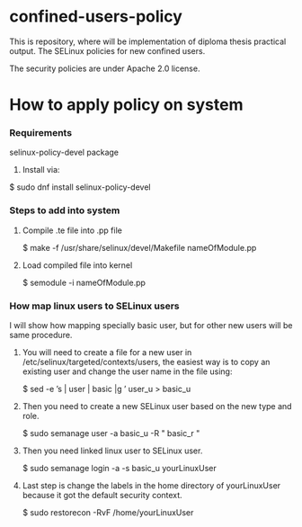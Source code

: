 # confined-users-policy
This is repository, where will be implementation of diploma thesis practical output. The SELinux policies for new confined users.

The security policies are under Apache 2.0 license.

# How to apply policy on system

### Requirements
selinux-policy-devel package

1. Install via:

$ sudo dnf install selinux-policy-devel

### Steps to add into system

1. Compile .te file into .pp file

    $ make -f /usr/share/selinux/devel/Makefile nameOfModule.pp

2. Load compiled file into kernel

    $ semodule -i nameOfModule.pp
    
    
### How map linux users to SELinux users

I will show how mapping specially basic user, but for other new users will be same procedure.

1. You will need to create a file for a new user in /etc/selinux/targeted/contexts/users, the easiest way is to copy an existing user and change the user name in
the file using:

    $ sed -e ’s | user | basic |g ’ user_u > basic_u
    
2. Then you need to create a new SELinux user based on the new type and role.

    $ sudo semanage user -a basic_u -R " basic_r "
   
3. Then you need linked linux user to SELinux user.

    $ sudo semanage login -a -s basic_u yourLinuxUser

4. Last step is change the labels in the home directory of yourLinuxUser
because it got the default security context.

    $ sudo restorecon -RvF /home/yourLinuxUser


